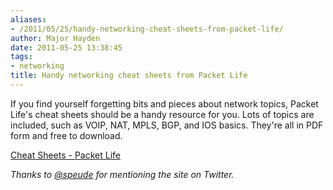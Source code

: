 ```yaml
---
aliases:
- /2011/05/25/handy-networking-cheat-sheets-from-packet-life/
author: Major Hayden
date: 2011-05-25 13:38:45
tags:
- networking
title: Handy networking cheat sheets from Packet Life
---
```


If you find yourself forgetting bits and pieces about network topics, Packet Life's cheat sheets should be a handy resource for you. Lots of topics are included, such as VOIP, NAT, MPLS, BGP, and IOS basics. They're all in PDF form and free to download.

[Cheat Sheets - Packet Life][1]

_Thanks to [@speude][2] for mentioning the site on Twitter._

 [1]: http://packetlife.net/library/cheat-sheets/
 [2]: http://twitter.com/speude/status/73333508344524800